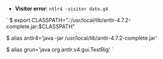 - **Visitor error**: `ntlr4 -visitor dato.g4`


` 
$ export CLASSPATH=".:/usr/local/lib/antlr-4.7.2-complete.jar:$CLASSPATH" 

$ alias antlr4='java -jar /usr/local/lib/antlr-4.7.2-complete.jar' 

$ alias grun='java org.antlr.v4.gui.TestRig'
`
